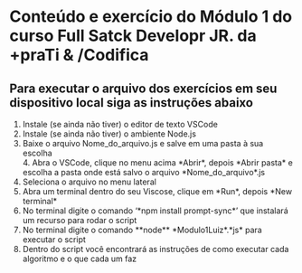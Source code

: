 <h1> Conteúdo e exercício do Módulo 1 do curso Full Satck Developr JR. da +praTi & /Codifica </h1>

<h2> Para executar o arquivo dos exercícios em seu dispositivo local siga as instruções abaixo </h2>

<ol>
    <li> Instale (se ainda não tiver) o editor de texto VSCode </li>
    <li>Instale (se ainda não tiver) o ambiente Node.js </li> 
    <li> Baixe o arquivo Nome_do_arquivo.js e salve em uma pasta à sua escolha </li>
    4. Abra o VSCode, clique no menu acima *Abrir*, depois *Abrir pasta* e escolha a pasta onde está salvo o arquivo *Nome_do_arquivo*.js
    <li> Seleciona o arquivo no menu lateral </li>
    <li> Abra um terminal dentro do seu Viscose, clique em *Run*, depois *New terminal* </li>
    <li> No terminal digite o comando ‘*npm install prompt-sync*’ que instalará um recurso para rodar o script </li>
    <li> No terminal digite o comando **node** *Modulo1Luiz*.*js* para executar o script </li>
    <li> Dentro do script você encontrará as instruções de como executar cada algoritmo e o que cada um faz </li>
</ol>